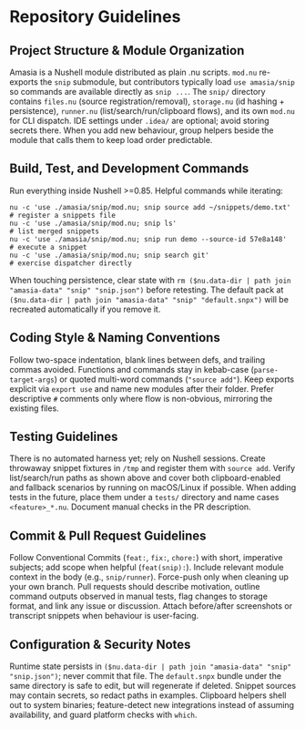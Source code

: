 # Repository Guidelines

## Project Structure & Module Organization
Amasia is a Nushell module distributed as plain .nu scripts. `mod.nu` re-exports the `snip` submodule, but contributors typically load `use amasia/snip` so commands are available directly as `snip ...`. The `snip/` directory contains `files.nu` (source registration/removal), `storage.nu` (id hashing + persistence), `runner.nu` (list/search/run/clipboard flows), and its own `mod.nu` for CLI dispatch. IDE settings under `.idea/` are optional; avoid storing secrets there. When you add new behaviour, group helpers beside the module that calls them to keep load order predictable.

## Build, Test, and Development Commands
Run everything inside Nushell >=0.85. Helpful commands while iterating:
```
nu -c 'use ./amasia/snip/mod.nu; snip source add ~/snippets/demo.txt'   # register a snippets file
nu -c 'use ./amasia/snip/mod.nu; snip ls'                               # list merged snippets
nu -c 'use ./amasia/snip/mod.nu; snip run demo --source-id 57e8a148'    # execute a snippet
nu -c 'use ./amasia/snip/mod.nu; snip search git'                       # exercise dispatcher directly
```
When touching persistence, clear state with `rm ($nu.data-dir | path join "amasia-data" "snip" "snip.json")` before retesting. The default pack at `($nu.data-dir | path join "amasia-data" "snip" "default.snpx")` will be recreated automatically if you remove it.

## Coding Style & Naming Conventions
Follow two-space indentation, blank lines between defs, and trailing commas avoided. Functions and commands stay in kebab-case (`parse-target-args`) or quoted multi-word commands (`"source add"`). Keep exports explicit via `export use` and name new modules after their folder. Prefer descriptive `#` comments only where flow is non-obvious, mirroring the existing files.

## Testing Guidelines
There is no automated harness yet; rely on Nushell sessions. Create throwaway snippet fixtures in `/tmp` and register them with `source add`. Verify list/search/run paths as shown above and cover both clipboard-enabled and fallback scenarios by running on macOS/Linux if possible. When adding tests in the future, place them under a `tests/` directory and name cases `<feature>_*.nu`. Document manual checks in the PR description.

## Commit & Pull Request Guidelines
Follow Conventional Commits (`feat:`, `fix:`, `chore:`) with short, imperative subjects; add scope when helpful (`feat(snip):`). Include relevant module context in the body (e.g., `snip/runner`). Force-push only when cleaning up your own branch. Pull requests should describe motivation, outline command outputs observed in manual tests, flag changes to storage format, and link any issue or discussion. Attach before/after screenshots or transcript snippets when behaviour is user-facing.

## Configuration & Security Notes
Runtime state persists in `($nu.data-dir | path join "amasia-data" "snip" "snip.json")`; never commit that file. The `default.snpx` bundle under the same directory is safe to edit, but will regenerate if deleted. Snippet sources may contain secrets, so redact paths in examples. Clipboard helpers shell out to system binaries; feature-detect new integrations instead of assuming availability, and guard platform checks with `which`.
